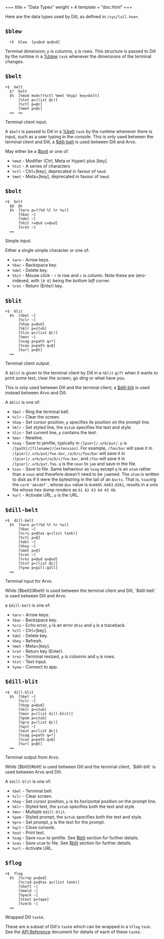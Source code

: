 +++
title = "Data Types"
weight = 4
template = "doc.html"
+++

Here are the data types used by Dill, as defined in `/sys/lull.hoon`.

## `$blew`

```hoon
  +$  blew  [p=@ud q=@ud]
```

Terminal dimension; `p` is columns, `q` is rows. This structure is passed to Dill by the runtime in a [%blew](/docs/arvo/dill/tasks#blew) `task` whenever the dimensions of the terminal changes.

## `$belt`

```hoon
+$  belt
  $?  bolt
  $%  [%mod mod=?(%ctl %met %hyp) key=bolt]
      [%txt p=(list @c)]
      [%ctl p=@c]
      [%met p=@c]
  ==  ==
```

Terminal client input.

A `$belt` is passed to Dill in a [%belt](/docs/arvo/dill/tasks#belt) `task` by the runtime whenever there is input, such as a user typing in the console. This is only used between the terminal client and Dill, a [$dill-belt](#dill-belt) is used between Dill and Arvo.

May either be a [$bolt](#bolt) or one of:

- `%mod` - Modifier (Ctrl, Meta or Hyper) plus [key].
- `%txt` - A series of characters
- `%ctl` - Ctrl+[key], deprecated in favour of `%mod`.
- `%met` - Meta+[key], deprecated in favour of `%mod`.

## `$bolt`

```hoon
+$  bolt
  $@  @c
  $%  [%aro p=?(%d %l %r %u)]
      [%bac ~]
      [%del ~]
      [%hit r=@ud c=@ud]
      [%ret ~]
  ==
```

Simple input.

Either a single simple character or one of:

- `%aro` - Arrow keys.
- `%bac` - Backspace key.
- `%del` - Delete key.
- `%hit` - Mouse click - `r` is row and `c` is column. Note these are zero-indexed, with `[0 0]` being the _bottom left_ corner.
- `%ret` - Return (Enter) key.

## `$blit`

```hoon
+$  blit
  $%  [%bel ~]
      [%clr ~]
      [%hop p=@ud]
      [%klr p=stub]
      [%lin p=(list @c)]
      [%mor ~]
      [%sag p=path q=*]
      [%sav p=path q=@]
      [%url p=@t]
  ==
```

Terminal client output.

A `$blit` is given to the terminal client by Dill in a `%blit` `gift` when it wants to print some text, clear the screen, go _ding_ or what have you.

This is only used between Dill and the terminal client, a [$dill-blit](#dill-blit) is used instead between Arvo and Dill.

A `$blit` is one of:

- `%bel` - Ring the terminal bell.
- `%clr` - Clear the screen.
- `%hop` - Set cursor position, `p` specifies its position on the prompt line.
- `%klr` - Set styled line, the `$stub` specifies the text and style.
- `%lin` - Set current line, `p` contains the text.
- `%mor` - Newline.
- `%sag` - Save to jamfile, typically in `/[pier]/.urb/put/`. `p` is `/[path]/[filename]/[extension]`. For example, `/foo/bar` will save it in `/[pier]/.urb/put/foo.bar`, `/a/b/c/foo/bar` will save it in `/[pier]/.urb/put/a/b/c/foo.bar`, and `/foo` will save it in `/[pier]/.urb/put.foo`. `q` is the `noun` to `jam` and save in the file.
- `%sav` - Save to file. Same behaviour as `%sag` except `q` is an `atom` rather than a `noun` and therefore doesn't need to be `jam`med. The `atom` is written to disk as if it were the bytestring in the tail of an `$octs`. That is, `%sav`ing the `cord` `'abcdef'`, whose `@ux` value is `0x6665.6463.6261`, results in a unix file whose hex dump renders as `61 62 63 64 65 66`.
- `%url` - Activate URL, `p` is the URL.

## `$dill-belt`

```hoon
+$  dill-belt
  $%  [%aro p=?(%d %l %r %u)]
      [%bac ~]
      [%cru p=@tas q=(list tank)]
      [%ctl p=@]
      [%del ~]
      [%hey ~]
      [%met p=@]
      [%ret ~]
      [%rez p=@ud q=@ud]
      [%txt p=(list @c)]
      [%yow p=gill:gall]
  ==
```

Terminal input for Arvo.

While [$belt](#belt) is used between the terminal client and Dill, `$dill-belt` is used between Dill and Arvo.

a `$dill-belt` is one of:

- `%aro` - Arrow keys.
- `%bac` - Backspace key.
- `%cru` - Echo error, `p` is an error `@tas` and `q` is a traceback.
- `%ctl` - Ctrl+[key].
- `%del` - Delete key.
- `%hey` - Refresh.
- `%met` - Meta+[key].
- `%ret` - Return key (Enter).
- `%rez` - Terminal resized, `p` is columns and `q` is rows.
- `%txt` - Text input.
- `%yow` - Connect to app.

## `$dill-blit`

```hoon
+$  dill-blit
  $%  [%bel ~]
      [%clr ~]
      [%hop p=@ud]
      [%klr p=stub]
      [%mor p=(list dill-blit)]
      [%pom p=stub]
      [%pro p=(list @c)]
      [%qit ~]
      [%out p=(list @c)]
      [%sag p=path q=*]
      [%sav p=path q=@]
      [%url p=@t]
  ==
```

Terminal output from Arvo.

While [$blit](#blit) is used between Dill and the terminal client, `$dill-blit` is used between Arvo and Dill.

A `$dill-blit` is one of:

- `%bel` - Terminal bell.
- `%clr` - Clear screen.
- `%hop` - Set cursor position, `p` is its horizontal position on the prompt line.
- `%klr` - Styled text, the `$stub` specifies both the text and style.
- `%mor` - Multiple `$dill-blit`.
- `%pom` - Styled prompt, the `$stub` specifies both the text and style.
- `%pro` - Set prompt, `p` is the text for the prompt.
- `%qit` - Close console.
- `%out` - Print text.
- `%sag` - Save `noun` to jamfile. See [$blit](#blit) section for further details.
- `%sav` - Save `atom` to file. See [$blit](#blit) section for further details.
- `%url` - Activate URL.

## `$flog`

```hoon
+$  flog
  $%  [%crop p=@ud]
      [%crud p=@tas q=(list tank)]
      [%heft ~]
      [%meld ~]
      [%pack ~]
      [%text p=tape]
      [%verb ~]
  ==
```

Wrapped Dill `task`s.

These are a subset of Dill's `task`s which can be wrapped in a `%flog` `task`. See the [API Reference](/docs/arvo/dill/tasks) document for details of each of these `task`s.

